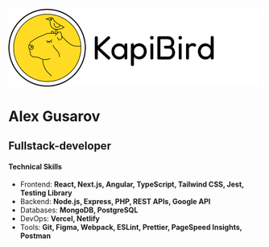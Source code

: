 ![Логотип - капибара с птичкой](./LogoKapiLightThin.svg)
# Alex Gusarov
## Fullstack-developer
#### Technical Skills
- Frontend: **React, Next.js, Angular, TypeScript, Tailwind CSS, Jest, Testing Library**
- Backend: **Node.js, Express, PHP, REST APIs, Google API**
- Databases: **MongoDB, PostgreSQL**
- DevOps: **Vercel, Netlify**
- Tools: **Git, Figma, Webpack, ESLint, Prettier, PageSpeed Insights, Postman**
